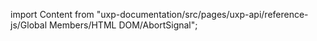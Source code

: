 
import Content from "uxp-documentation/src/pages/uxp-api/reference-js/Global Members/HTML DOM/AbortSignal";

<Content query="product=xd"/>
